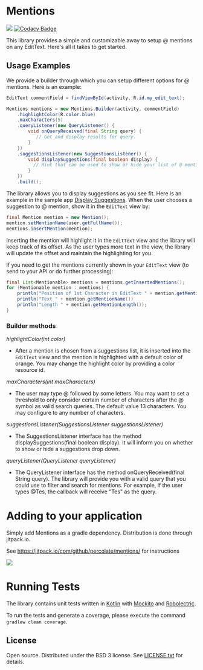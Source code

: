 # Mentions

[![](https://jitpack.io/v/aballano/mentions.svg)](https://jitpack.io/#aballano/mentions)
[![Codacy Badge](https://api.codacy.com/project/badge/Grade/e096209985b441e297d02edbfef05cbf)](https://www.codacy.com/app/aballano/mentions?utm_source=github.com&amp;utm_medium=referral&amp;utm_content=aballano/mentions&amp;utm_campaign=Badge_Grade)

This library provides a simple and customizable away to setup @ mentions on any EditText. Here's all it takes to get started.

## Usage Examples

We provide a builder through which you can setup different options for @ mentions.
Here is an example:

```java
EditText commentField = findViewById(activity, R.id.my_edit_text);

Mentions mentions = new Mentions.Builder(activity, commentField)
    .highlightColor(R.color.blue)
    .maxCharacters(5)
    .queryListener(new QueryListener() {
        void onQueryReceived(final String query) {
           // Get and display results for query.
        }
    })
    .suggestionsListener(new SuggestionsListener() {
        void displaySuggestions(final boolean display) {
          // Hint that can be used to show or hide your list of @ mentions".
        }
    })
    .build();
```

The library allows you to display suggestions as you see fit. Here is an example in the sample app [Display Suggestions](https://github.com/percolate/mentions/blob/master/Mentions/sample/src/main/java/com/percolate/mentions/sample/activities/MainActivity.java#L95).
When the user chooses a suggestion to @ mention, show it in the `EditText` view by:
```java
final Mention mention = new Mention();
mention.setMentionName(user.getFullName());
mentions.insertMention(mention);
```
Inserting the mention will highlight it in the `EditText` view and the library will keep track of its offset. As the user types more text in the view, the library will update the offset and maintain the highlighting for you.

If you need to get the mentions currently shown in your `EditText` view (to send to your API or do further processing):
```java
final List<Mentionable> mentions = mentions.getInsertedMentions();
for (Mentionable mention : mentions) {
    println("Position of 1st Character in EditText " + mention.getMentionOffset());
    println("Text " + mention.getMentionName())
    println("Length " + mention.getMentionLength());
}

```

### Builder methods

*highlightColor(int color)*

- After a mention is chosen from a suggestions list, it is inserted into the
  `EditText` view and the mention is highlighted with a default color of orange.
  You may change the highlight color by providing a color resource id.

*maxCharacters(int maxCharacters)*

- The user may type @ followed by some letters. You may want to set a threshold to
only consider certain number of characters after the @ symbol as valid search
queries. The default value 13 characters. You may configure to any number
of characters.

*suggestionsListener(SuggestionsListener suggestionsListener)*

- The SuggestionsListener interface has the method displaySuggestions(final boolean display).
It will inform you on whether to show or hide a suggestions drop down.

*queryListener(QueryListener queryListener)*

- The QueryListener interface has the method onQueryReceived(final String query). The library
will provide you with a valid query that you could use to filter and search for mentions. For example, if the user
types @Tes, the callback will receive "Tes" as the query.

# Adding to your application
Simply add Mentions as a gradle dependency.  Distribution is done through jitpack.io.

See https://jitpack.io/com/github/percolate/mentions/ for instructions

[![](https://jitpack.io/v/percolate/mentions.svg)](https://jitpack.io/#percolate/mentions)

# Running Tests
The library contains unit tests written in [Kotlin](https://kotlinlang.org/) with [Mockito](http://mockito.org/) and
[Robolectric](http://robolectric.org/).

To run the tests and generate a coverage, please execute the command
```gradlew clean coverage```.

## License

Open source.  Distributed under the BSD 3 license.  See [LICENSE.txt](https://github.com/percolate/mentions/blob/master/LICENSE.txt) for details.
